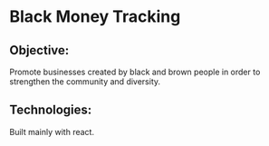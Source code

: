 # Black Money Tracking

## Objective:

Promote businesses created by black and brown people in order to strengthen the community and diversity.

## Technologies:

Built mainly with react.